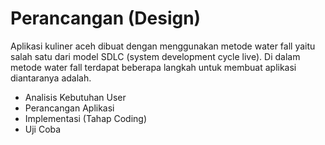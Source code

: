# Perancangan (Design) #

Aplikasi kuliner aceh dibuat dengan menggunakan metode water fall yaitu salah satu dari model SDLC (system development cycle live). Di dalam metode water fall terdapat beberapa langkah untuk membuat aplikasi diantaranya adalah.

- Analisis Kebutuhan User
- Perancangan Aplikasi
- Implementasi (Tahap Coding)
- Uji Coba
